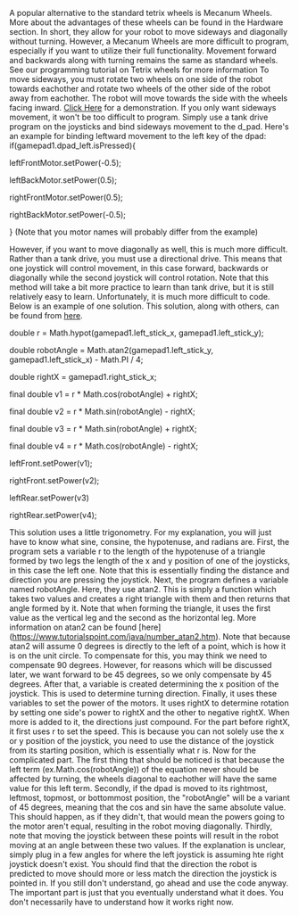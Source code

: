 A popular alternative to the standard tetrix wheels is Mecanum Wheels. More about the advantages of these wheels can be found in the Hardware section. In short, they allow for your robot to move sideways and diagonally without turning.
However, a Mecanum Wheels are more difficult to program, especially if you want to utilize their full functionality.
Movement forward and backwards along with turning remains the same as standard wheels. See our programming tutorial on Tetrix wheels for more information
To move sideways, you must rotate two wheels on one side of the robot towards eachother and rotate two wheels of the other side of the robot away from eachother. The robot will move towards the side with the wheels facing inward. [Click Here](https://www.youtube.com/watch?v=Ne09Y72zW_Y) for a demonstration. If you only want sideways movement, it won't be too difficult to program. Simply use a tank drive program on the joysticks and bind sideways movement to the d_pad.
Here's an example for binding leftward movement to the left key of the dpad:
if(gamepad1.dpad_left.isPressed){

  leftFrontMotor.setPower(-0.5);
  
  leftBackMotor.setPower(0.5);
  
  rightFrontMotor.setPower(0.5);
  
  rightBackMotor.setPower(-0.5);
  
}
(Note that you motor names will probably differ from the example)

However, if you want to move diagonally as well, this is much more difficult. Rather than a tank drive, you must use a directional drive. This means that one joystick will control movement, in this case forward, backwards or diagonally while the second joystick will control rotation.
Note that this method will take a bit more practice to learn than tank drive, but it is still relatively easy to learn.
Unfortunately, it is much more difficult to code. Below is an example of one solution. This solution, along with others, can be found from [here](https://ftcforum.usfirst.org/forum/ftc-technology/android-studio/6361-mecanum-wheels-drive-code-example).

double r = Math.hypot(gamepad1.left_stick_x, gamepad1.left_stick_y);

double robotAngle = Math.atan2(gamepad1.left_stick_y, gamepad1.left_stick_x) - Math.PI / 4;

double rightX = gamepad1.right_stick_x;

final double v1 = r * Math.cos(robotAngle) + rightX;

final double v2 = r * Math.sin(robotAngle) - rightX;

final double v3 = r * Math.sin(robotAngle) + rightX;

final double v4 = r * Math.cos(robotAngle) - rightX;


leftFront.setPower(v1);

rightFront.setPower(v2);

leftRear.setPower(v3)

rightRear.setPower(v4);


This solution uses a little trigonometry. For my explanation, you will just have to know what sine, consine, the hypotenuse, and radians are.
First, the program sets a variable r to the length of the hypotenuse of a triangle formed by two legs the length of the x and y position of one of the joysticks, in this case the left one.
Note that this is essentially finding the distance and direction you are pressing the joystick.
Next, the program defines a variable named robotAngle. Here, they use atan2. This is simply a function which takes two values and creates a right triangle with them and then returns that angle formed by it. Note that when forming the triangle, it uses the first value as the vertical leg and the second as the horizontal leg. More information on atan2 can be found [here] (https://www.tutorialspoint.com/java/number_atan2.htm). Note that because atan2 will assume 0 degrees is directly to the left of a point, which is how it is on the unit circle. To compensate for this, you may think we need to compensate 90 degrees. However, for reasons which will be discussed later, we want forward to be 45 degrees, so we only compensate by 45 degrees.
After that, a variable is created determining the x position of the joystick. This is used to determine turning direction.
Finally, it uses these variables to set the power of the motors. It uses rightX to determine rotation by setting one side's power to rightX and the other to negative rightX. When more is added to it, the directions just compound. For the part before rightX, it first uses r to set the speed. This is because you can not solely use the x or y position of the joystick, you need to use the distance of the joystick from its starting position, which is essentially what r is.
Now for the complicated part. The first thing that should be noticed is that because the left term (ex.Math.cos(robotAngle)) of the equation never should be affected by turning, the wheels diagonal to eachother will have the same value for this left term. Secondly, if the dpad is moved to its rightmost, leftmost, topmost, or bottommost position, the "robotAngle" will be a variant of 45 degrees, meaning that the cos and sin have the same absolute value. This should happen, as if they didn't, that would mean the powers going to the motor aren't equal, resulting in the robot moving diagonally. Thirdly, note that moving the joystick between these points will result in the robot moving at an angle between these two values.
If the explanation is unclear, simply plug in a few angles for where the left joystick is assuming hte right joystick doesn't exist. You should find that the direction the robot is predicted to move should more or less match the direction the joystick is pointed in.
If you still don't understand, go ahead and use the code anyway. The important part is just that you eventually understand what it does. You don't necessarily have to understand how it works right now.

